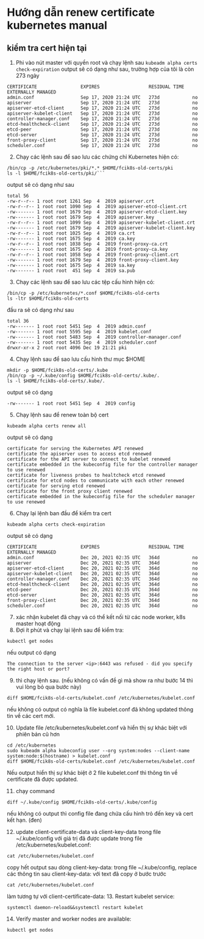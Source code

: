 # Hướng dẫn renew certificate kubernetes manual
## kiểm tra cert hiện tại
1. Phi vào nút master với quyền root và chạy lệnh sau
```kubeadm alpha certs check-expiration```
output sẽ có dạng như sau, trường hợp của tôi là còn 273 ngày
```
CERTIFICATE                EXPIRES                  RESIDUAL TIME   EXTERNALLY MANAGED
admin.conf                 Sep 17, 2020 21:24 UTC   273d            no
apiserver                  Sep 17, 2020 21:24 UTC   273d            no
apiserver-etcd-client      Sep 17, 2020 21:24 UTC   273d            no
apiserver-kubelet-client   Sep 17, 2020 21:24 UTC   273d            no
controller-manager.conf    Sep 17, 2020 21:24 UTC   273d            no
etcd-healthcheck-client    Sep 17, 2020 21:24 UTC   273d            no
etcd-peer                  Sep 17, 2020 21:24 UTC   273d            no
etcd-server                Sep 17, 2020 21:24 UTC   273d            no
front-proxy-client         Sep 17, 2020 21:24 UTC   273d            no
scheduler.conf             Sep 17, 2020 21:24 UTC   273d            no
```
2. Chạy các lệnh sau để sao lưu các chứng chỉ Kubernetes hiện có:

```mkdir -p $HOME/fcik8s-old-certs/pki
/bin/cp -p /etc/kubernetes/pki/*.* $HOME/fcik8s-old-certs/pki
ls -l $HOME/fcik8s-old-certs/pki/```
```
output sẽ có dạng như sau
```
total 56
-rw-r--r-- 1 root root 1261 Sep  4  2019 apiserver.crt
-rw-r--r-- 1 root root 1090 Sep  4  2019 apiserver-etcd-client.crt
-rw------- 1 root root 1679 Sep  4  2019 apiserver-etcd-client.key
-rw------- 1 root root 1679 Sep  4  2019 apiserver.key
-rw-r--r-- 1 root root 1099 Sep  4  2019 apiserver-kubelet-client.crt
-rw------- 1 root root 1679 Sep  4  2019 apiserver-kubelet-client.key
-rw-r--r-- 1 root root 1025 Sep  4  2019 ca.crt
-rw------- 1 root root 1675 Sep  4  2019 ca.key
-rw-r--r-- 1 root root 1038 Sep  4  2019 front-proxy-ca.crt
-rw------- 1 root root 1675 Sep  4  2019 front-proxy-ca.key
-rw-r--r-- 1 root root 1058 Sep  4  2019 front-proxy-client.crt
-rw------- 1 root root 1679 Sep  4  2019 front-proxy-client.key
-rw------- 1 root root 1675 Sep  4  2019 sa.key
-rw------- 1 root root  451 Sep  4  2019 sa.pub
```

3. Chạy các lệnh sau để sao lưu các tệp cấu hình hiện có:
```
/bin/cp -p /etc/kubernetes/*.conf $HOME/fcik8s-old-certs
ls -ltr $HOME/fcik8s-old-certs
```

đầu ra sẽ có dạng như sau
```
total 36
-rw------- 1 root root 5451 Sep  4  2019 admin.conf
-rw------- 1 root root 5595 Sep  4  2019 kubelet.conf
-rw------- 1 root root 5483 Sep  4  2019 controller-manager.conf
-rw------- 1 root root 5435 Sep  4  2019 scheduler.conf
drwxr-xr-x 2 root root 4096 Dec 19 21:21 pki
```

4. Chạy lệnh sau để sao lưu cấu hình thư mục $HOME
```
mkdir -p $HOME/fcik8s-old-certs/.kube
/bin/cp -p ~/.kube/config $HOME/fcik8s-old-certs/.kube/.
ls -l $HOME/fcik8s-old-certs/.kube/.
```
output sẽ có dạng
```
-rw------- 1 root root 5451 Sep  4  2019 config
```

5. Chạy lệnh sau để renew toàn bộ cert
```
kubeadm alpha certs renew all
```

output sẽ có dạng
```certificate embedded in the kubeconfig file for the admin to use and for kubeadm itself renewed
certificate for serving the Kubernetes API renewed
certificate the apiserver uses to access etcd renewed
certificate for the API server to connect to kubelet renewed
certificate embedded in the kubeconfig file for the controller manager to use renewed
certificate for liveness probes to healtcheck etcd renewed
certificate for etcd nodes to communicate with each other renewed
certificate for serving etcd renewed
certificate for the front proxy client renewed
certificate embedded in the kubeconfig file for the scheduler manager to use renewed
```

6. Chạy lại lệnh ban đầu để kiểm tra cert

```
kubeadm alpha certs check-expiration
```
output sẽ có dạng
```
CERTIFICATE                EXPIRES                  RESIDUAL TIME   EXTERNALLY MANAGED
admin.conf                 Dec 20, 2021 02:35 UTC   364d            no      
apiserver                  Dec 20, 2021 02:35 UTC   364d            no      
apiserver-etcd-client      Dec 20, 2021 02:35 UTC   364d            no      
apiserver-kubelet-client   Dec 20, 2021 02:35 UTC   364d            no      
controller-manager.conf    Dec 20, 2021 02:35 UTC   364d            no      
etcd-healthcheck-client    Dec 20, 2021 02:35 UTC   364d            no      
etcd-peer                  Dec 20, 2021 02:35 UTC   364d            no      
etcd-server                Dec 20, 2021 02:35 UTC   364d            no      
front-proxy-client         Dec 20, 2021 02:35 UTC   364d            no      
scheduler.conf             Dec 20, 2021 02:35 UTC   364d            no
```

7. xác nhận kubelet đã chạy và có thể kết nối từ các node worker, k8s master hoạt động
8. Đợi ít phút và chạy lại lệnh sau để kiểm tra:
```
kubectl get nodes
```
nếu output có dạng
```
The connection to the server <ip>:6443 was refused - did you specify the right host or port?
```

9. thì chạy lệnh sau. (nếu không có vấn đề gì mà show ra như bước 14 thì vui lòng bỏ qua bước này)
```
diff $HOME/fcik8s-old-certs/kubelet.conf /etc/kubernetes/kubelet.conf
```
nếu không có output có nghĩa là file kubelet.conf đã không updated thông tin về các cert mới.

10. Update file /etc/kubernetes/kubelet.conf và hiển thị sự khác biệt với phiên bản cũ hơn
```
cd /etc/kubernetes
sudo kubeadm alpha kubeconfig user --org system:nodes --client-name system:node:$(hostname) > kubelet.conf
diff $HOME/fcik8s-old-certs/kubelet.conf /etc/kubernetes/kubelet.conf
```
Nếu output hiển thị sự khác biệt ở 2 file kubelet.conf thì thông tin về certificate đã được updated.

11. chạy command
```
diff ~/.kube/config $HOME/fcik8s-old-certs/.kube/config
```
nếu không có output thì config file đang chứa cấu hình trỏ đến key và cert kết hạn. (đen)

12. update client-certificate-data và client-key-data trong file ~/.kube/config với giá trị đã được update trong file /etc/kubernetes/kubelet.conf:

```
cat /etc/kubernetes/kubelet.conf
```
copy hết output sau dòng client-key-data:
trong file ~/.kube/config, replace các thông tin sau client-key-data: với text đã copy ở bước trước
```
cat /etc/kubernetes/kubelet.conf
```
làm tương tự với client-certificate-data:
13. Restart kubelet service:
```
systemctl daemon-reload&&systemctl restart kubelet
```
14. Verify master and worker nodes are available:
```
kubectl get nodes
```

